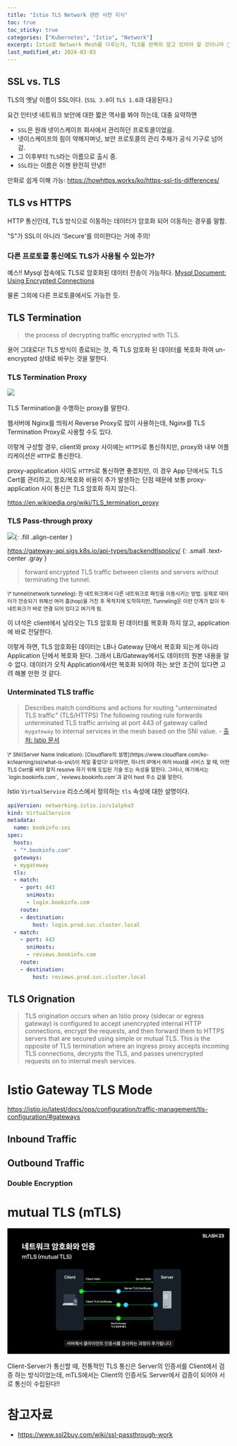 ```yaml
---
title: "Istio TLS Network 관련 사전 지식"
toc: true
toc_sticky: true
categories: ["Kubernetes", "Istio", "Network"]
excerpt: Istio로 Network Mesh를 다루는자, TLS를 완벽히 알고 있어야 할 것이니라 🧞‍♂
last_modified_at: 2024-03-03
---
```


## SSL vs. TLS

TLS의 옛날 이름이 SSL이다. (`SSL 3.0`이 `TLS 1.0`과 대응된다.)

요건 인터넷 네트워크 보안에 대한 짧은 역사를 봐야 하는데, 대충 요약하면

- `SSL`은 원래 넷이스케이프 회사에서 관리하던 프로토콜이었음.
- 넷이스케이프의 힘이 약해지며넛, 보안 프로토콜의 관리 주체가 공식 기구로 넘어감.
- 그 이후부터 `TLS`라는 이름으로 출시 중.
- `SSL`라는 이름은 이젠 완전히 안녕!!

만화로 쉽게 이해 가능: https://howhttps.works/ko/https-ssl-tls-differences/

## TLS vs HTTPS

HTTP 통신인데, TLS 방식으로 이동하는 데이터가 암호화 되어 이동하는 경우를 말함.

"S"가 SSL이 아니라 'Secure'를 의미한다는 거에 주의!

###  다른 프로토콜 통신에도 TLS가 사용될 수 있는가?

예스!! Mysql 접속에도 TLS로 암호화된 데이터 전송이 가능하다. [Mysql Document: Using Encrypted Connections](https://dev.mysql.com/doc/refman/8.0/en/encrypted-connections.html)

물론 그외에 다른 프로토콜에서도 가능한 듯.

## TLS Termination

> the process of decrypting traffic encrypted with TLS.

용어 그대로다! TLS 방식이 종료되는 것, 즉 TLS 암호화 된 데이터를 복호화 하여 un-encrypted 상태로 바꾸는 것을 말한다.

### TLS Termination Proxy

![](https://upload.wikimedia.org/wikipedia/commons/thumb/3/34/SSL_termination_proxy.svg/960px-SSL_termination_proxy.svg.png)

TLS Termination을 수행하는 proxy를 말한다.

웹서버에 Nginx를 띄워서 Reverse Proxy로 많이 사용하는데, Nginx를 TLS Termination Proxy로 사용할 수도 있다.

이렇게 구성할 경우, client와 proxy 사이에는 `HTTPS`로 통신하지만, proxy와 내부 어플리케이션은 `HTTP`로 통신한다.

proxy-application 사이도 `HTTPS`로 통신하면 좋겠지만, 이 경우 App 단에서도 TLS Cert를 관리하고, 암호/복호화 비용이 추가 발생하는 단점 때문에 보통 proxy-application 사이 통신은 TLS 암호화 하지 않는다.

https://en.wikipedia.org/wiki/TLS_termination_proxy

### TLS Pass-through proxy

![](https://gateway-api.sigs.k8s.io/images/tls-termination-types.png){: .fill .align-center }

https://gateway-api.sigs.k8s.io/api-types/backendtlspolicy/
{: .small .text-center .gray }

> forward encrypted TLS traffic between clients and servers without terminating the tunnel.

<small>
\* tunnel(network tunneling): 한 네트워크에서 다른 네트워크로 패킷을 이동시키는 방법. 실제로 데이터가 전송되기 위해선 여러 홉(hop)을 거친 후 목적지에 도착하지만, Tunneling은 이런 단계가 없이 두 네트워크가 바로 연결 되어 있다고 여기게 됨.
</small>

이 녀석은 client에서 날라오는 TLS 암호화 된 데이터를 복호화 하지 않고, application에 바로 전달한다.

이렇게 하면, TLS 암호화된 데이터는 LB나 Gateway 단에서 복호화 되는게 아니라 Application 단에서 복호화 된다. 그래서 LB/Gateway에서도 데이터의 원본 내용을 알 수 없다. 데이터가 오직 Application에서만 복호화 되어야 하는 보안 조건이 있다면 고려 해볼 만한 것 같다.

### Unterminated TLS traffic

> Describes match conditions and actions for routing "unterminated TLS traffic" (TLS/HTTPS) The following routing rule forwards unterminated TLS traffic arriving at port 443 of gateway called `mygateway` to internal services in the mesh based on the SNI value. - [출처: Istio 문서](https://istio.io/latest/docs/reference/config/networking/virtual-service/#TLSRoute)

<small markdown="1">
\* SNI(Server Name Indication): [Cloudflare의 설명](https://www.cloudflare.com/ko-kr/learning/ssl/what-is-sni/)이 제일 좋았다! 요약하면, 하나의 IP에서 여러 Host를 서비스 할 때, 어떤 TLS Cert를 써야 할지 resolve 하기 위해 도입된 기술 또는 속성을 말한다. 그러나, 여기에서는 `login.bookinfo.com`, `reviews.bookinfo.com`과 같이 host 주소 값을 말한다.
</small>

Istio `VirtualService` 리소스에서 정의하는 `tls` 속성에 대한 설명이다.

```yaml
apiVersion: networking.istio.io/v1alpha3
kind: VirtualService
metadata:
  name: bookinfo-sni
spec:
  hosts:
  - "*.bookinfo.com"
  gateways:
  - mygateway
  tls:
  - match:
    - port: 443
      sniHosts:
      - login.bookinfo.com
    route:
    - destination:
        host: login.prod.svc.cluster.local
  - match:
    - port: 443
      sniHosts:
      - reviews.bookinfo.com
    route:
    - destination:
        host: reviews.prod.svc.cluster.local
```



## TLS Orignation

> TLS origination occurs when an Istio proxy (sidecar or egress gateway) is configured to accept unencrypted internal HTTP connections, encrypt the requests, and then forward them to HTTPS servers that are secured using simple or mutual TLS. This is the opposite of TLS termination where an ingress proxy accepts incoming TLS connections, decrypts the TLS, and passes unencrypted requests on to internal mesh services.

# Istio Gateway TLS Mode

https://istio.io/latest/docs/ops/configuration/traffic-management/tls-configuration/#gateways

## Inbound Traffic

## Outbound Traffic

### Double Encryption

# mutual TLS (mTLS)

![](/images/development/istio/toss-slash-23-mTLS.png)

Client-Server가 통신할 때, 전통적인 TLS 통신은 Server의 인증서를 Client에서 검증 하는 방식이었는데, mTLS에서는 Client의 인증서도 Server에서 검증이 되어야 서로 통신이 수립된다!!



# 참고자료

- https://www.ssl2buy.com/wiki/ssl-passthrough-work
